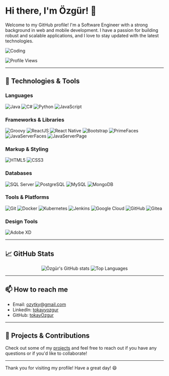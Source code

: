 # Hi there, I'm Özgür! 👋

Welcome to my GitHub profile! I'm a Software Engineer with a strong background in web and mobile development. I have a passion for building robust and scalable applications, and I love to stay updated with the latest technologies.

![Coding](https://media.giphy.com/media/ZVik7pBtu9dNS/giphy.gif)

![Profile Views](https://komarev.com/ghpvc/?username=tokayOzgur&color=brightgreen)

---

## 🔧 Technologies & Tools

### Languages
<p align="left">
  <img src="https://img.shields.io/badge/Java-ED8B00?style=for-the-badge&logo=java&logoColor=white" alt="Java"/>
  <img src="https://img.shields.io/badge/C%23-239120?style=for-the-badge&logo=c-sharp&logoColor=white" alt="C#"/>
  <img src="https://img.shields.io/badge/Python-FFD43B?style=for-the-badge&logo=python&logoColor=blue" alt="Python"/>
  <img src="https://img.shields.io/badge/JavaScript-%23323330.svg?style=for-the-badge&logo=javascript&logoColor=%23F7DF1E" alt="JavaScript"/>
</p>

### Frameworks & Libraries
<p align="left">
  <img src="https://img.shields.io/badge/Groovy-4298B8?style=for-the-badge&logo=apache-groovy&logoColor=white" alt="Groovy"/>
  <img src="https://img.shields.io/badge/ReactJS-61DAFB?style=for-the-badge&logo=react&logoColor=white" alt="ReactJS"/>
  <img src="https://img.shields.io/badge/React%20Native-61DAFB?style=for-the-badge&logo=react&logoColor=white" alt="React Native"/>
  <img src="https://img.shields.io/badge/Bootstrap-563D7C?style=for-the-badge&logo=bootstrap&logoColor=white" alt="Bootstrap"/>
  <img src="https://img.shields.io/badge/PrimeFaces-0078D7?style=for-the-badge&logo=primefaces&logoColor=white" alt="PrimeFaces"/>
  <img src="https://img.shields.io/badge/Java%20Server%20Faces-007396?style=for-the-badge&logo=java&logoColor=white" alt="JavaServerFaces"/>
  <img src="https://img.shields.io/badge/Java%20Server%20Page-007396?style=for-the-badge&logo=java&logoColor=white" alt="JavaServerPage"/>
</p>

### Markup & Styling
<p align="left">
  <img src="https://img.shields.io/badge/HTML5-E34F26?style=for-the-badge&logo=html5&logoColor=white" alt="HTML5"/>
  <img src="https://img.shields.io/badge/CSS3-1572B6?style=for-the-badge&logo=css3&logoColor=white" alt="CSS3"/>
</p>

### Databases
<p align="left">
  <img src="https://img.shields.io/badge/Microsoft%20SQL%20Server-CC2927?style=for-the-badge&logo=microsoft%20sql%20server&logoColor=white" alt="SQL Server"/>
  <img src="https://img.shields.io/badge/PostgreSQL-336791?style=for-the-badge&logo=postgresql&logoColor=white" alt="PostgreSQL"/>
  <img src="https://img.shields.io/badge/MySQL-4479A1?style=for-the-badge&logo=mysql&logoColor=white" alt="MySQL"/>
  <img src="https://img.shields.io/badge/MongoDB-47A248?style=for-the-badge&logo=mongodb&logoColor=white" alt="MongoDB"/>
</p>

### Tools & Platforms
<p align="left">
  <img src="https://img.shields.io/badge/Git-F05032?style=for-the-badge&logo=git&logoColor=white" alt="Git"/>
  <img src="https://img.shields.io/badge/Docker-2496ED?style=for-the-badge&logo=docker&logoColor=white" alt="Docker"/>
  <img src="https://img.shields.io/badge/Kubernetes-326CE5?style=for-the-badge&logo=kubernetes&logoColor=white" alt="Kubernetes"/>
  <img src="https://img.shields.io/badge/Jenkins-D24939?style=for-the-badge&logo=jenkins&logoColor=white" alt="Jenkins"/>
  <img src="https://img.shields.io/badge/Google%20Cloud-4285F4?style=for-the-badge&logo=google-cloud&logoColor=white" alt="Google Cloud"/>
  <img src="https://img.shields.io/badge/GitHub-181717?style=for-the-badge&logo=github&logoColor=white" alt="GitHub"/>
  <img src="https://img.shields.io/badge/Gitea-609926?style=for-the-badge&logo=gitea&logoColor=white" alt="Gitea"/>
</p>

### Design Tools
<p align="left">
  <img src="https://img.shields.io/badge/Adobe%20XD-470137?style=for-the-badge&logo=Adobe%20XD&logoColor=%23FF61F6" alt="Adobe XD"/>
</p>

---

## 📈 GitHub Stats

<p align="center">
  <img src="https://github-readme-stats.vercel.app/api?username=tokayOzgur&show_icons=true&theme=dracula&count_private=true&include_all_commits=true&cache_seconds=1800" alt="Özgür's GitHub stats"/>
  <img src="https://github-readme-stats.vercel.app/api/top-langs/?username=tokayOzgur&layout=compact&theme=midnight-purple&count_private=true&include_all_commits=true&cache_seconds=1800" alt="Top Languages"/>
</p>

---

## 📫 How to reach me

- Email: [ozytky@gmail.com](mailto:ozytky@gmail.com)
- LinkedIn: [tokayyozgur](https://www.linkedin.com/in/tokayyozgur)
- GitHub: [tokayOzgur](https://github.com/tokayOzgur)

---

## 🌟 Projects & Contributions

Check out some of my [projects](https://github.com/tokayOzgur?tab=repositories) and feel free to reach out if you have any questions or if you'd like to collaborate!

---

Thank you for visiting my profile! Have a great day! 😄
